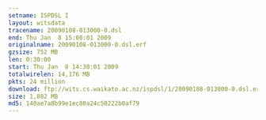 ```yaml
---
setname: ISPDSL I
layout: witsdata
tracename: 20090108-013000-0.dsl
end: Thu Jan  8 15:00:01 2009
originalname: 20090108-013000-0.dsl.erf
gzsize: 752 MB
len: 0:30:00
start: Thu Jan  8 14:30:01 2009
totalwirelen: 14,176 MB
pkts: 24 million
download: ftp://wits.cs.waikato.ac.nz/ispdsl/1/20090108-013000-0.dsl.erf.gz
size: 1,882 MB
md5: 140ae7a8b99e1ec80a24c50222b0af79
---
```

